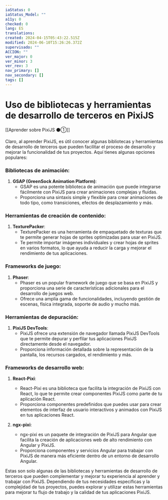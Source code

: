 ```yaml
---
iaStatus: 0
iaStatus_Model: ""
a11y: 0
checked: 0
lang: ES
translations: 
created: 2024-04-15T05:43:22.515Z
modified: 2024-06-10T15:26:26.372Z
supervisado: ""
ACCION: ""
ver_major: 0
ver_minor: 3
ver_rev: 3
nav_primary: []
nav_secondary: []
tags: []
---
```

# Uso de bibliotecas y herramientas de desarrollo de terceros en PixiJS

[[Aprender sobre PixiJS ⚫①]]

Claro, al aprender PixiJS, es útil conocer algunas bibliotecas y herramientas de desarrollo de terceros que pueden facilitar el proceso de desarrollo y mejorar la funcionalidad de tus proyectos. Aquí tienes algunas opciones populares:

### Bibliotecas de animación:

1. **GSAP (GreenSock Animation Platform)**:
   - GSAP es una potente biblioteca de animación que puede integrarse fácilmente con PixiJS para crear animaciones complejas y fluidas.
   - Proporciona una sintaxis simple y flexible para crear animaciones de todo tipo, como transiciones, efectos de desplazamiento y más.

### Herramientas de creación de contenido:

1. **TexturePacker**:
   - TexturePacker es una herramienta de empaquetado de texturas que te permite generar hojas de sprites optimizadas para usar en PixiJS.
   - Te permite importar imágenes individuales y crear hojas de sprites en varios formatos, lo que ayuda a reducir la carga y mejorar el rendimiento de tus aplicaciones.

### Frameworks de juego:

1. **Phaser**:
   - Phaser es un popular framework de juego que se basa en PixiJS y proporciona una serie de características adicionales para el desarrollo de juegos web.
   - Ofrece una amplia gama de funcionalidades, incluyendo gestión de escenas, física integrada, soporte de audio y mucho más.

### Herramientas de depuración:

1. **PixiJS DevTools**:
   - PixiJS ofrece una extensión de navegador llamada PixiJS DevTools que te permite depurar y perfilar tus aplicaciones PixiJS directamente desde el navegador.
   - Proporciona información detallada sobre la representación de la pantalla, los recursos cargados, el rendimiento y más.

### Frameworks de desarrollo web:

1. **React-Pixi**:
   - React-Pixi es una biblioteca que facilita la integración de PixiJS con React, lo que te permite crear componentes PixiJS como parte de tu aplicación React.
   - Proporciona componentes predefinidos que puedes usar para crear elementos de interfaz de usuario interactivos y animados con PixiJS en tus aplicaciones React.

2. **ngx-pixi**:
   - ngx-pixi es un paquete de integración de PixiJS para Angular que facilita la creación de aplicaciones web de alto rendimiento con Angular y PixiJS.
   - Proporciona componentes y servicios Angular para trabajar con PixiJS de manera más eficiente dentro de un entorno de desarrollo Angular.

Estas son solo algunas de las bibliotecas y herramientas de desarrollo de terceros que pueden complementar y mejorar tu experiencia al aprender y trabajar con PixiJS. Dependiendo de tus necesidades específicas y la complejidad de tus proyectos, puedes explorar y utilizar estas herramientas para mejorar tu flujo de trabajo y la calidad de tus aplicaciones PixiJS.